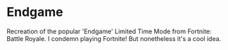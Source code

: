 # Endgame
Recreation of the popular 'Endgame' Limited Time Mode from Fortnite: Battle Royale. I condemn playing Fortnite! But nonetheless it's a cool idea.
